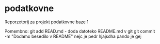 # podatkovne
Reporzetorij za projekt podatkovne baze 1



Pomembno:
git add READ.md - doda datoteko
README.md v git
git commit -m "Dodamo besedilo v README"
nejc je pedr
hjajsdha
panđo je gej
